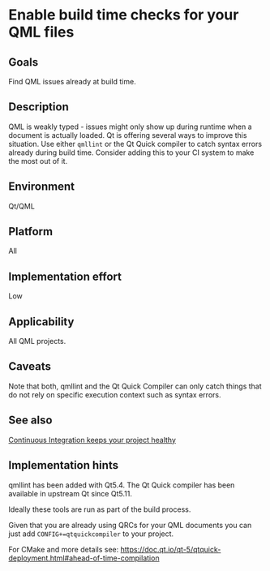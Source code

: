 # Enable build time checks for your QML files

## Goals

Find QML issues already at build time.

## Description

QML is weakly typed - issues might only show up during runtime when a document is actually loaded. Qt is offering several ways to improve this situation. Use either `qmllint` or the Qt Quick compiler to catch syntax errors already during build time. Consider adding this to your CI system to make the most out of it.

## Environment

Qt/QML

## Platform

All

## Implementation effort

Low

## Applicability

All QML projects.

## Caveats

Note that both, qmllint and the Qt Quick Compiler can only catch things that do not rely on specific execution context such as syntax errors.

## See also

[Continuous Integration keeps your project healthy](https://toolbox.basyskom.com/3)

## Implementation hints

qmllint has been added with Qt5.4. The Qt Quick compiler has been available in upstream Qt since Qt5.11.

Ideally these tools are run as part of the build process.

Given that you are already using QRCs for your QML documents you can just add `CONFIG+=qtquickcompiler` to your project.

For CMake and more details see: https://doc.qt.io/qt-5/qtquick-deployment.html#ahead-of-time-compilation
